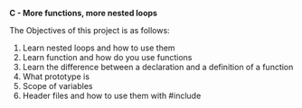 **C - More functions, more nested loops**

The Objectives of this project is as follows:

1. Learn nested loops and how to use them
2. Learn function and how do you use functions
3. Learn the difference between a declaration and a definition of a function
4. What prototype is
5. Scope of variables
6. Header files and how to use them with #include
